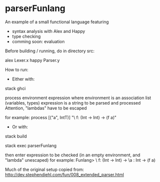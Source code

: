 # parserFunlang

An example of a small functional language featuring

- syntax analysis with Alex and Happy
- type checking
- comming soon: evaluation

Before building / running, do in directory src:

alex Lexer.x
happy Parser.y


How to run:

* Either with:

stack ghci

process environment expression
where
environment is an association list (variables, types)
expression is a string to be parsed and processed
Attention, "lambdas" have to be escaped

for example:
process [("a", IntT)] "\\ f: (Int -> Int) -> (f a)"

* Or with:

stack build 

stack exec parserFunlang

then enter expression to be checked
(in an empty environment, and "lambda" unescaped)
for example:
Funlang> \ f: (Int -> Int) -> \a : Int -> (f a)

Much of the original setup copied from:
http://dev.stephendiehl.com/fun/008_extended_parser.html




